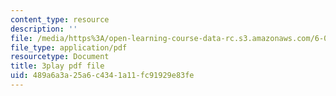 ```yaml
---
content_type: resource
description: ''
file: /media/https%3A/open-learning-course-data-rc.s3.amazonaws.com/6-034-artificial-intelligence-fall-2010/489a6a3a25a6c4341a11fc91929e83fe_l-tzjenXrvI.pdf
file_type: application/pdf
resourcetype: Document
title: 3play pdf file
uid: 489a6a3a-25a6-c434-1a11-fc91929e83fe
---
```

